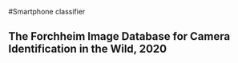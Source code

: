 #Smartphone classifier

## The Forchheim Image Database for Camera Identification in the Wild, 2020

